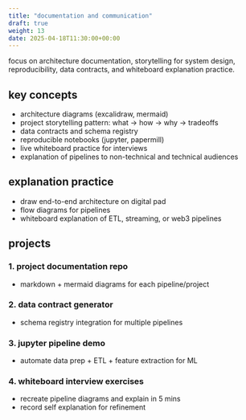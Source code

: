 ```yaml
---
title: "documentation and communication"
draft: true
weight: 13
date: 2025-04-18T11:30:00+00:00
---
```


focus on architecture documentation, storytelling for system design, reproducibility, data contracts, and whiteboard explanation practice.

## key concepts

- architecture diagrams (excalidraw, mermaid)
- project storytelling pattern: what → how → why → tradeoffs
- data contracts and schema registry
- reproducible notebooks (jupyter, papermill)
- live whiteboard practice for interviews
- explanation of pipelines to non-technical and technical audiences

## explanation practice

- draw end-to-end architecture on digital pad
- flow diagrams for pipelines
- whiteboard explanation of ETL, streaming, or web3 pipelines

## projects

### 1. project documentation repo

- markdown + mermaid diagrams for each pipeline/project

### 2. data contract generator

- schema registry integration for multiple pipelines

### 3. jupyter pipeline demo

- automate data prep + ETL + feature extraction for ML

### 4. whiteboard interview exercises

- recreate pipeline diagrams and explain in 5 mins
- record self explanation for refinement

